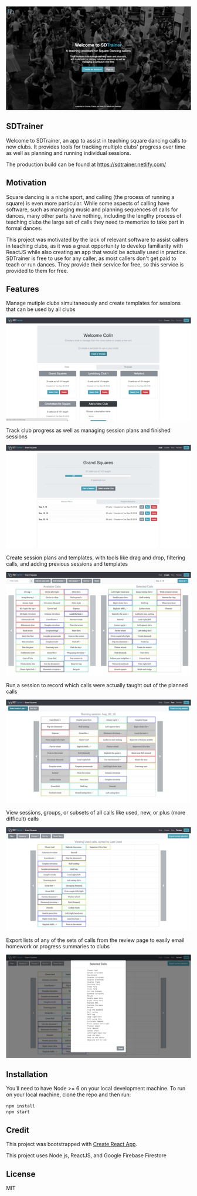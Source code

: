![Home Page](src/img/screenshots/home.png)
## SDTrainer

Welcome to SDTrainer, an app to assist in teaching square dancing calls to new clubs. It provides tools for tracking multiple clubs' progress over time as well as planning and running individual sessions.

The production build can be found at https://sdtrainer.netlify.com/

## Motivation
Square dancing is a niche sport, and calling (the process of running a square) is even more particular. While some aspects of calling have software, such as managing music and planning sequences of calls for dances, many other parts have nothing, including the lengthy process of teaching clubs the large set of calls they need to memorize to take part in formal dances.

This project was motivated by the lack of relevant software to assist callers in teaching clubs, as it was a great opportunity to develop familiarity with ReactJS while also creating an app that would be actually used in practice. SDTrainer is free to use for any caller, as most callers don't get paid to teach or run dances. They provide their service for free, so this service is provided to them for free.

## Features
Manage mutiple clubs simultaneously and create templates for sessions that can be used by all clubs

![Clubs Page](src/img/screenshots/clubs.png)

Track club progress as well as managing session plans and finished sessions

![Club Page](src/img/screenshots/club.png)

Create session plans and templates, with tools like drag and drop, filtering calls, and adding previous sessions and templates

![Create Page](src/img/screenshots/create.png)

Run a session to record which calls were actually taught out of the planned calls

![Run Page](src/img/screenshots/run.png)

View sessions, groups, or subsets of all calls like used, new, or plus (more difficult) calls

![Review Page](src/img/screenshots/review.png)

Export lists of any of the sets of calls from the review page to easily email homework or progress summaries to clubs

![Export Page](src/img/screenshots/export.png)


## Installation
You’ll need to have Node >= 6 on your local development machine.
To run on your local machine, clone the repo and then run:
```
npm install
npm start
```

## Credit
This project was bootstrapped with [Create React App](https://github.com/facebookincubator/create-react-app).

This project uses Node.js, ReactJS, and Google Firebase Firestore

## License
MIT